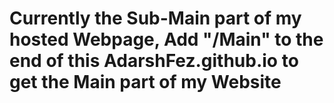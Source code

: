 # Currently the Sub-Main part of my hosted Webpage, Add "/Main" to the end of this AdarshFez.github.io to get the Main part of my Website
